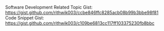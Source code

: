 Software Development Related Topic Gist: https://gist.github.com/rithwik003/ccbe846ffc8285acb08b99b3bbe98f81 <br/>
Code Snippet Gist: https://gist.github.com/rithwik003/c109be6813cc117ff103375230fb8bbc
